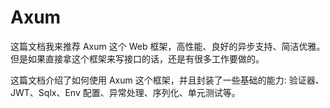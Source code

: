 # Axum

这篇文档我来推荐 Axum 这个 Web 框架，高性能、良好的异步支持、简洁优雅。但是如果直接拿这个框架来写接口的话，还是有很多工作要做的。

这篇文档介绍了如何使用 Axum 这个框架，并且封装了一些基础的能力: 验证器、JWT、Sqlx、Env 配置、异常处理、序列化、单元测试等。





